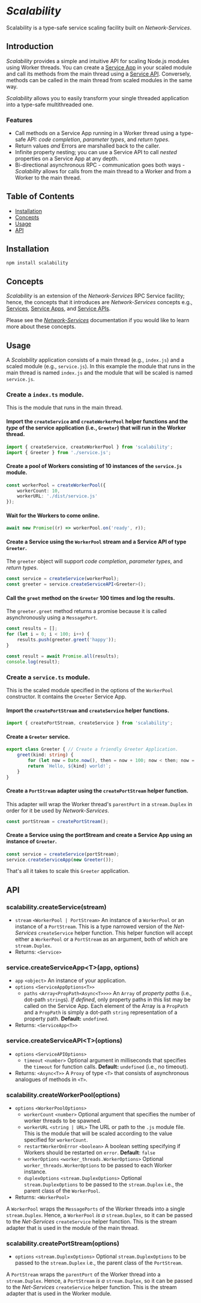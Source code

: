 # *Scalability*

Scalability is a type-safe service scaling facility built on *Network-Services*.

## Introduction

*Scalability* provides a simple and intuitive API for scaling Node.js modules using Worker threads.  You can create a [Service App](https://github.com/faranalytics/network-services#service-app) in your scaled module and call its methods from the main thread using a [Service API](https://github.com/faranalytics/network-services#service-api).  Conversely, methods can be called in the main thread from scaled modules in the same way.

*Scalability* allows you to easily transform your single threaded application into a type-safe multithreaded one.

### Features
- Call methods on a Service App running in a Worker thread using a type-safe API: *code completion*, *parameter types*, and *return types*.
- Return values *and* Errors are marshalled back to the caller.
- Infinite property nesting; you can use a Service API to call *nested* properties on a Service App at any depth.
- Bi-directional asynchronous RPC - communication goes both ways - *Scalability* allows for calls from the main thread to a Worker and from a Worker to the main thread.

## Table of Contents
- [Installation](#installation)
- [Concepts](#concepts)
- [Usage](#usage)
- [API](#api)

## Installation
```bash
npm install scalability
```
## Concepts
*Scalability* is an extension of the *Network-Services* RPC Service facility; hence, the concepts that it introduces are *Network-Services* concepts e.g., [Services](https://github.com/faranalytics/network-services#service), [Service Apps](https://github.com/faranalytics/network-services#service-app), and [Service APIs](https://github.com/faranalytics/network-services#service-api).

Please see the [*Network-Services*](https://github.com/faranalytics/network-services#concepts) documentation if you would like to learn more about these concepts. 

## Usage

A *Scalability* application consists of a main thread (e.g., `index.js`) and a scaled module (e.g., `service.js`).  In this example the module that runs in the main thread is named `index.js` and the module that will be scaled is named `service.js`.

### Create a `index.ts` module.

This is the module that runs in the main thread.

#### Import the `createService` and `createWorkerPool` helper functions and the ***type*** of the service application (i.e., `Greeter`) that will run in the Worker thread.
```ts
import { createService, createWorkerPool } from 'scalability';
import { Greeter } from './service.js';
```

#### Create a pool of Workers consisting of 10 instances of the `service.js` module.
```ts
const workerPool = createWorkerPool({
    workerCount: 10,
    workerURL: './dist/service.js'
});
```

#### Wait for the Workers to come online.
```ts
await new Promise((r) => workerPool.on('ready', r));
```

#### Create a Service using the `WorkerPool` stream and a Service API of type `Greeter`.
The `greeter` object will support *code completion*, *parameter types*, and *return types*.
```ts
const service = createService(workerPool);
const greeter = service.createServiceAPI<Greeter>();
```

#### Call the `greet` method on the `Greeter` 100 times and log the results.
The `greeter.greet` method returns a promise because it is called asynchronously using a `MessagePort`.
```ts
const results = [];
for (let i = 0; i < 100; i++) {
    results.push(greeter.greet('happy'));
}

const result = await Promise.all(results);
console.log(result);
```

### Create a `service.ts` module.
This is the scaled module specified in the options of the `WorkerPool` constructor.  It contains the `Greeter` Service App.

#### Import the `createPortStream` and `createService` helper functions.
```ts
import { createPortStream, createService } from 'scalability';
```

#### Create a `Greeter` service.
```ts
export class Greeter { // Create a friendly Greeter Application.
    greet(kind: string) {
        for (let now = Date.now(), then = now + 100; now < then; now = Date.now()); // Block for 100 milliseconds.
        return `Hello, ${kind} world!`;
    }
}
```

#### Create a `PortStream` adapter using the `createPortStream` helper function.
This adapter will wrap the Worker thread's `parentPort` in a `stream.Duplex` in order for it be used by *Network-Services*.
```ts
const portStream = createPortStream();
```

#### Create a Service using the portStream and create a Service App using an instance of `Greeter`.
```ts
const service = createService(portStream);
service.createServiceApp(new Greeter());
```

That's all it takes to scale this `Greeter` application.

## API
### scalability.createService(stream)
- `stream` `<WorkerPool | PortStream>` An instance of a `WorkerPool` or an instance of a `PortStream`.  This is a type narrowed version of the *Net-Services* `createService` helper function.  This helper function will accept either a `WorkerPool` or a `PortStream` as an argument, both of which are `stream.Duplex`.
- Returns: `<Service>`

### service.createServiceApp\<T\>(app, options)
- `app` `<object>` An instance of your application.
- `options` `<ServiceAppOptions<T>>`
    - `paths` `<Array<PropPath<Async<T>>>>` An `Array` of *property paths* (i.e., dot-path `string`s).  *If defined*, only property paths in this list may be called on the Service App. Each element of the Array is a `PropPath` and a `PropPath` is simply a dot-path `string` representation of a property path.  **Default:** `undefined`.
- Returns: `<ServiceApp<T>>`

### service.createServiceAPI\<T\>(options)
- `options` `<ServiceAPIOptions>`
    - `timeout` `<number>` Optional argument in milliseconds that specifies the `timeout` for function calls. **Default:** `undefined` (i.e., no timeout).
- Returns: `<Async<T>>` A `Proxy` of type `<T>` that consists of asynchronous analogues of methods in `<T>`.

### scalability.createWorkerPool(options)
- `options` `<WorkerPoolOptions>`
    - `workerCount` `<number>` Optional argument that specifies the number of worker threads to be spawned.
    - `workerURL` `<string | URL>`  The URL or path to the `.js` module file. This is the module that will be scaled according to the value specified for `workerCount`.
    - `restartWorkerOnError` `<boolean>` A boolean setting specifying if Workers should be restarted on `error`. **Default**: `false`
    - `workerOptions` `<worker_threads.WorkerOptions>` Optional `worker_threads.WorkerOptions` to be passed to each Worker instance.
    - `duplexOptions` `<stream.DuplexOptions>` Optional `stream.DuplexOptions` to be passed to the `stream.Duplex` i.e., the parent class of the `WorkerPool`.
- Returns: `<WorkerPool>`

A `WorkerPool` wraps the `MessagePorts` of the Worker threads into a single `stream.Duplex`. Hence, a `WorkerPool` *is a* `stream.Duplex`, so it can be passed to the *Net-Services* `createService` helper function.  This is the stream adapter that is used in the module of the main thread.

### scalability.createPortStream(options)
- `options` `<stream.DuplexOptions>` Optional `stream.DuplexOptions` to be passed to the `stream.Duplex` i.e., the parent class of the `PortStream`.

A `PortStream` wraps the `parentPort` of the Worker thread into a `stream.Duplex`.  Hence, a `PortStream` *is a* `stream.Duplex`, so it can be passed to the *Net-Services* `createService` helper function.  This is the stream adapter that is used in the Worker module.